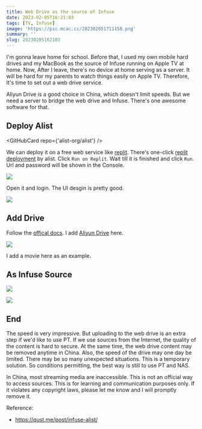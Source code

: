 ```yaml
---
title: Web Drive as the source of Infuse
date: 2023-02-05T16:21:03
tags: [TV, Infuse]
image: 'https://pic.mcac.cc/202302051711158.png'
summary: ''
slug: 20230205162103
---
```


I'm gonna leave home for school. Before that, I used my own mobile hard drives and my MacBook as the source of Infuse running on Apple TV at home. Now, After I leave, there's no device at home serving as a server. It will be hard for my parents to watch things easily on Apple TV. Therefore, It's time to set out a web drive service.

Aliyun Drive is a good choice in China, which doesn't limit speeds. But we need a server to bridge the web drive and Infuse. There's one awesome software for that.

## Deploy Alist

<GitHubCard repo={'alist-org/alist'} />

We can deploy it on a free web service like [replit](http://replit.com). There's one-click [replit deployment](https://github.com/alist-org/alist-replit) by alist. Click `Run on Replit`. Wait till it is finished and click `Run`. Url and password will be shown in the Console.

![](https://pic.mcac.cc/202302051655349.png)

Open it and login. The UI desgin is pretty good.

![](https://pic.mcac.cc/202302051700141.png)

## Add Drive

Follow the [offical docs](https://alist.nn.ci/guide/drivers/aliyundrive.html). I add [Aliyun Drive](https://www.aliyundrive.com/) here.

![](https://pic.mcac.cc/202302051704260.png)

I add a movie here as an example.

## As Infuse Source

![](https://pic.mcac.cc/202302051707431.png)

![](https://pic.mcac.cc/202302051707321.png)

## End

The speed is very impressive. But uploading to the web drive is an extra step if we'd like to use PT. If we use sources from the Internet, the quality of the content is hard to secure. At the same time, the web drive content may be removed anytime in China. Also, the speed of the drive may one day be limited. There may be so many unexpected situations. This is a temporary solution. So conditions permitting, the best way is still to use PT and NAS.

In China, most streaming media are inaccessible. This is not an official way to access sources. This is for learning and communication purposes only. If it violates any copyright laws, please let me know and I will promptly remove it.

Reference:

- https://qust.me/post/infuse-alist/
